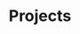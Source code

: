 ---
title: Projects
summary: Personal projects from the last couple years which cover a variety of technologies
lists:
- /projects:
    title: Project pages
---